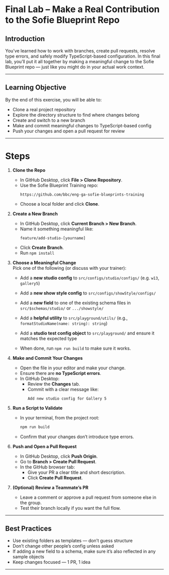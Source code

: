 # Final Lab – Make a Real Contribution to the Sofie Blueprint Repo

## Introduction

You’ve learned how to work with branches, create pull requests, resolve type errors, and safely modify TypeScript-based configuration. In this final lab, you’ll put it all together by making a meaningful change to the Sofie Blueprint repo — just like you might do in your actual work context.

---

## Learning Objective

By the end of this exercise, you will be able to:

- Clone a real project repository
- Explore the directory structure to find where changes belong
- Create and switch to a new branch
- Make and commit meaningful changes to TypeScript-based config
- Push your changes and open a pull request for review

---

# Steps

1. **Clone the Repo**  
   - In GitHub Desktop, click **File > Clone Repository**.  
   - Use the Sofie Blueprint Training repo:  
     ```
     https://github.com/bbc/eng-ga-sofie-blueprints-training
     ```
   - Choose a local folder and click **Clone**.

2. **Create a New Branch**  
   - In GitHub Desktop, click **Current Branch > New Branch**.
   - Name it something meaningful like:  
     ```
     feature/add-studio-[yourname]
     ```
   - Click **Create Branch**.
   - Run `npm install`

3. **Choose a Meaningful Change**  
   Pick one of the following (or discuss with your trainer):
   - Add a **new studio config** to `src/configs/studio/configs/` (e.g. `w13`, `gallery5`)
   - Add a **new show style config** to `src/configs/showStyle/configs/`
   - Add a **new field** to one of the existing schema files in `src/$schemas/studio/` or `.../showstyle/`
   - Add a **helpful utility** to `src/playground/utils/` (e.g., `formatStudioName(name: string): string`)
   - Add a **studio test config object** to `src/playground/` and ensure it matches the expected type

   - When done, run `npm run build` to make sure it works.

4. **Make and Commit Your Changes**
   - Open the file in your editor and make your change.
   - Ensure there are **no TypeScript errors**.
   - In GitHub Desktop:
     - Review the **Changes** tab.
     - Commit with a clear message like:
       ```
       Add new studio config for Gallery 5
       ```

5. **Run a Script to Validate**  
   - In your terminal, from the project root:
     ```bash
     npm run build
     ```
   - Confirm that your changes don’t introduce type errors.

6. **Push and Open a Pull Request**
   - In GitHub Desktop, click **Push Origin**.
   - Go to **Branch > Create Pull Request**.
   - In the GitHub browser tab:
     - Give your PR a clear title and short description.
     - Click **Create Pull Request**.

7. **(Optional) Review a Teammate’s PR**
   - Leave a comment or approve a pull request from someone else in the group.
   - Test their branch locally if you want the full flow.

---

## Best Practices

- Use existing folders as templates — don’t guess structure
- Don’t change other people’s config unless asked
- If adding a new field to a schema, make sure it’s also reflected in any sample objects
- Keep changes focused — 1 PR, 1 idea

---
